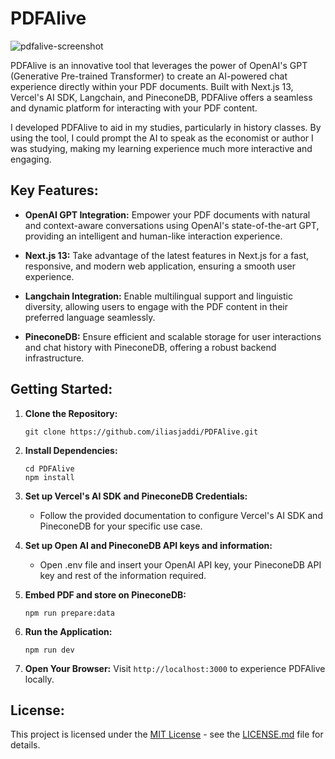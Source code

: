 # PDFAlive

![pdfalive-screenshot](https://github.com/user-attachments/assets/e39cabee-58af-42a1-a849-65859e6aaa45)


PDFAlive is an innovative tool that leverages the power of OpenAI's GPT (Generative Pre-trained Transformer) to create an AI-powered chat experience directly within your PDF documents. Built with Next.js 13, Vercel's AI SDK, Langchain, and PineconeDB, PDFAlive offers a seamless and dynamic platform for interacting with your PDF content.

I developed PDFAlive to aid in my studies, particularly in history classes. By using the tool, I could prompt the AI to speak as the economist or author I was studying, making my learning experience much more interactive and engaging.

## Key Features:

- **OpenAI GPT Integration:** Empower your PDF documents with natural and context-aware conversations using OpenAI's state-of-the-art GPT, providing an intelligent and human-like interaction experience.

- **Next.js 13:** Take advantage of the latest features in Next.js for a fast, responsive, and modern web application, ensuring a smooth user experience.

- **Langchain Integration:** Enable multilingual support and linguistic diversity, allowing users to engage with the PDF content in their preferred language seamlessly.

- **PineconeDB:** Ensure efficient and scalable storage for user interactions and chat history with PineconeDB, offering a robust backend infrastructure.

## Getting Started:

1. **Clone the Repository:**
   ```
   git clone https://github.com/iliasjaddi/PDFAlive.git
   ```

2. **Install Dependencies:**
   ```
   cd PDFAlive
   npm install
   ```

3. **Set up Vercel's AI SDK and PineconeDB Credentials:**
   - Follow the provided documentation to configure Vercel's AI SDK and PineconeDB for your specific use case.

4. **Set up Open AI and PineconeDB API keys and information:**
   - Open .env file and insert your OpenAI API key, your PineconeDB API key and rest of the information required.

5. **Embed PDF and store on PineconeDB:**
   ```
   npm run prepare:data
   ```

6. **Run the Application:**
   ```
   npm run dev
   ```

7. **Open Your Browser:**
   Visit `http://localhost:3000` to experience PDFAlive locally.


## License:

This project is licensed under the [MIT License](LICENSE.md) - see the [LICENSE.md](LICENSE.md) file for details.

